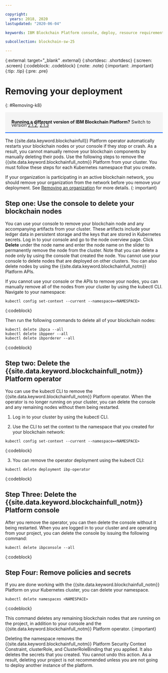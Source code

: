 ```yaml
---

copyright:
  years: 2018, 2020
lastupdated: "2020-06-04"

keywords: IBM Blockchain Platform console, deploy, resource requirements, storage, parameters, delete, remove

subcollection: blockchain-sw-25

---
```


{:external: target="_blank" .external}
{:shortdesc: .shortdesc}
{:screen: .screen}
{:codeblock: .codeblock}
{:note: .note}
{:important: .important}
{:tip: .tip}
{:pre: .pre}

# Removing your deployment
{: #Removing-k8}

<div style="background-color: #f4f4f4; padding-left: 20px; border-bottom: 2px solid #0f62fe; padding-top: 12px; padding-bottom: 4px; margin-bottom: 16px;">
  <p style="line-height: 10px;">
    <strong>Running a different version of IBM Blockchain Platform?</strong> Switch to version
    <a href="https://cloud.ibm.com/docs/blockchain-sw?topic=blockchain-sw-Removing-k8">2.1.2</a>,
    <a href="https://cloud.ibm.com/docs/blockchain-sw-213?topic=blockchain-sw-213-Removing-k8">2.1.3</a>
    </p>
</div>


The {{site.data.keyword.blockchainfull}} Platform operator automatically restarts your blockchain nodes or your console if they stop or crash. As a result, you cannot manually remove your blockchain components by manually deleting their pods. Use the following steps to remove the {{site.data.keyword.blockchainfull_notm}} Platform from your cluster. You must follow these steps for each Kubernetes namespace that you create.

If your organization is participating in an active blockchain network, you should remove your organization from the network before you remove your deployment. See [Removing an organization](/docs/blockchain-sw-25?topic=blockchain-sw-25-ibp-console-organizations#console-organizations-remove) for more details.
{: important}

## Step one: Use the console to delete your blockchain nodes

You can use your console to remove your blockchain node and any accompanying artifacts from your cluster. These artifacts include your ledger data in persistent storage and the keys that are stored in Kubernetes secrets. Log in to your console and go to the node overview page. Click **Delete** under the node name and enter the node name on the slider to permanently remove the node from the cluster. Note that you can delete a node only by using the console that created the node. You cannot use your console to delete nodes that are deployed on other clusters. You can also delete nodes by using the {{site.data.keyword.blockchainfull_notm}} Platform APIs.

If you cannot use your console or the APIs to remove your nodes, you can manually remove all of the nodes from your cluster by using the kubectl CLI. Navigate to your namespace:
```
kubectl config set-context --current --namespace=<NAMESPACE>
```
{:codeblock}

Then run the following commands to delete all of your blockchain nodes:
```
kubectl delete ibpca --all
kubectl delete ibppeer --all
kubectl delete ibporderer --all
```
{:codeblock}

## Step two: Delete the {{site.data.keyword.blockchainfull_notm}} Platform operator

You can use the kubectl CLI to remove the {{site.data.keyword.blockchainfull_notm}} Platform operator. When the operator is no longer running on your cluster, you can delete the console and any remaining nodes without them being restarted.

1. Log in to your cluster by using the kubectl CLI.

2. Use the CLI to set the context to the namespace that you created for your blockchain network:

  ```
  kubectl config set-context --current --namespace=<NAMESPACE>
  ```
  {:codeblock}

3. You can remove the operator deployment using the kubectl CLI:

  ```
  kubectl delete deployment ibp-operator
  ```
  {:codeblock}

## Step Three: Delete the {{site.data.keyword.blockchainfull_notm}} Platform console

After you remove the operator, you can then delete the console without it being restarted. When you are logged in to your cluster and are operating from your project, you can delete the console by issuing the following command:

```
kubectl delete ibpconsole --all
```
{:codeblock}

## Step Four: Remove policies and secrets

If you are done working with the {{site.data.keyword.blockchainfull_notm}} Platform on your Kubernetes cluster, you can delete your namespace.

```
kubectl delete namespaces <NAMESPACE>
```
{:codeblock}

This command deletes any remaining blockchain nodes that are running on the project, in addition to your console and the {{site.data.keyword.blockchainfull_notm}} Platform operator.
{:important}

Deleting the namespace removes the {{site.data.keyword.blockchainfull_notm}} Platform Security Context Constraint, clusterRole, and ClusterRoleBinding that you applied. It also deletes the secrets that you created. You cannot undo this action. As a result, deleting your project is not recommended unless you are not going to deploy another instance of the platform.
